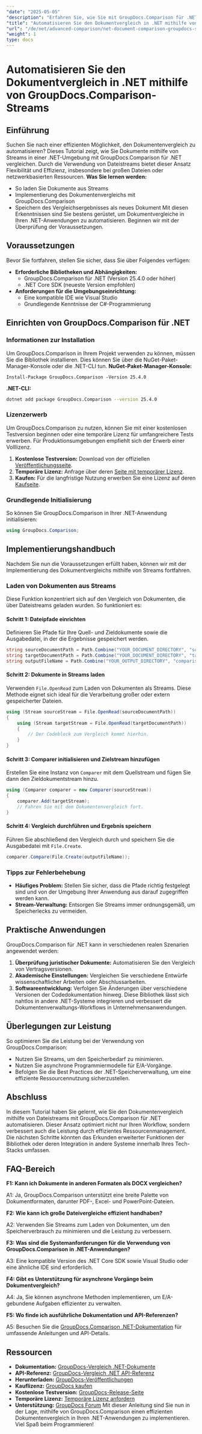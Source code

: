 ```yaml
---
"date": "2025-05-05"
"description": "Erfahren Sie, wie Sie mit GroupDocs.Comparison für .NET Dokumentenvergleiche mithilfe von Streams automatisieren. Steigern Sie die Effizienz und optimieren Sie Arbeitsabläufe."
"title": "Automatisieren Sie den Dokumentvergleich in .NET mithilfe von GroupDocs.Comparison-Streams"
"url": "/de/net/advanced-comparison/net-document-comparison-groupdocs-streams/"
"weight": 1
type: docs
---
```

# Automatisieren Sie den Dokumentvergleich in .NET mithilfe von GroupDocs.Comparison-Streams
## Einführung
Suchen Sie nach einer effizienten Möglichkeit, den Dokumentenvergleich zu automatisieren? Dieses Tutorial zeigt, wie Sie Dokumente mithilfe von Streams in einer .NET-Umgebung mit GroupDocs.Comparison für .NET vergleichen. Durch die Verwendung von Dateistreams bietet dieser Ansatz Flexibilität und Effizienz, insbesondere bei großen Dateien oder netzwerkbasierten Ressourcen.
**Was Sie lernen werden:**
- So laden Sie Dokumente aus Streams
- Implementierung des Dokumentenvergleichs mit GroupDocs.Comparison
- Speichern des Vergleichsergebnisses als neues Dokument
Mit diesen Erkenntnissen sind Sie bestens gerüstet, um Dokumentvergleiche in Ihren .NET-Anwendungen zu automatisieren. Beginnen wir mit der Überprüfung der Voraussetzungen.
## Voraussetzungen
Bevor Sie fortfahren, stellen Sie sicher, dass Sie über Folgendes verfügen:
- **Erforderliche Bibliotheken und Abhängigkeiten:**
  - GroupDocs.Comparison für .NET (Version 25.4.0 oder höher)
  - .NET Core SDK (neueste Version empfohlen)
- **Anforderungen für die Umgebungseinrichtung:**
  - Eine kompatible IDE wie Visual Studio
  - Grundlegende Kenntnisse der C#-Programmierung
## Einrichten von GroupDocs.Comparison für .NET
### Informationen zur Installation
Um GroupDocs.Comparison in Ihrem Projekt verwenden zu können, müssen Sie die Bibliothek installieren. Dies können Sie über die NuGet-Paket-Manager-Konsole oder die .NET-CLI tun.
**NuGet-Paket-Manager-Konsole:**
```shell
Install-Package GroupDocs.Comparison -Version 25.4.0
```
**.NET-CLI:**
```bash
dotnet add package GroupDocs.Comparison --version 25.4.0
```
### Lizenzerwerb
Um GroupDocs.Comparison zu nutzen, können Sie mit einer kostenlosen Testversion beginnen oder eine temporäre Lizenz für umfangreichere Tests erwerben. Für Produktionsumgebungen empfiehlt sich der Erwerb einer Volllizenz.
1. **Kostenlose Testversion:** Download von der offiziellen [Veröffentlichungsseite](https://releases.groupdocs.com/comparison/net/).
2. **Temporäre Lizenz:** Anfrage über deren [Seite mit temporärer Lizenz](https://purchase.groupdocs.com/temporary-license/).
3. **Kaufen:** Für die langfristige Nutzung erwerben Sie eine Lizenz auf deren [Kaufseite](https://purchase.groupdocs.com/buy).
### Grundlegende Initialisierung
So können Sie GroupDocs.Comparison in Ihrer .NET-Anwendung initialisieren:
```csharp
using GroupDocs.Comparison;
```
## Implementierungshandbuch
Nachdem Sie nun die Voraussetzungen erfüllt haben, können wir mit der Implementierung des Dokumentvergleichs mithilfe von Streams fortfahren.
### Laden von Dokumenten aus Streams
Diese Funktion konzentriert sich auf den Vergleich von Dokumenten, die über Dateistreams geladen wurden. So funktioniert es:
#### Schritt 1: Dateipfade einrichten
Definieren Sie Pfade für Ihre Quell- und Zieldokumente sowie die Ausgabedatei, in der die Ergebnisse gespeichert werden.
```csharp
string sourceDocumentPath = Path.Combine("YOUR_DOCUMENT_DIRECTORY", "source_document.docx");
string targetDocumentPath = Path.Combine("YOUR_DOCUMENT_DIRECTORY", "target_document.docx");
string outputFileName = Path.Combine("YOUR_OUTPUT_DIRECTORY", "comparison_result.docx");
```
#### Schritt 2: Dokumente in Streams laden
Verwenden `File.OpenRead` zum Laden von Dokumenten als Streams. Diese Methode eignet sich ideal für die Verarbeitung großer oder extern gespeicherter Dateien.
```csharp
using (Stream sourceStream = File.OpenRead(sourceDocumentPath))
{
    using (Stream targetStream = File.OpenRead(targetDocumentPath))
    {
        // Der Codeblock zum Vergleich kommt hierhin.
    }
}
```
#### Schritt 3: Comparer initialisieren und Zielstream hinzufügen
Erstellen Sie eine Instanz von `Comparer` mit dem Quellstream und fügen Sie dann den Zieldokumentstream hinzu.
```csharp
using (Comparer comparer = new Comparer(sourceStream)) 
{
    comparer.Add(targetStream);
    // Fahren Sie mit dem Dokumentenvergleich fort.
}
```
#### Schritt 4: Vergleich durchführen und Ergebnis speichern
Führen Sie abschließend den Vergleich durch und speichern Sie die Ausgabedatei mit `File.Create`.
```csharp
comparer.Compare(File.Create(outputFileName));
```
### Tipps zur Fehlerbehebung
- **Häufiges Problem:** Stellen Sie sicher, dass die Pfade richtig festgelegt sind und von der Umgebung Ihrer Anwendung aus darauf zugegriffen werden kann.
- **Stream-Verwaltung:** Entsorgen Sie Streams immer ordnungsgemäß, um Speicherlecks zu vermeiden.
## Praktische Anwendungen
GroupDocs.Comparison für .NET kann in verschiedenen realen Szenarien angewendet werden:
1. **Überprüfung juristischer Dokumente:** Automatisieren Sie den Vergleich von Vertragsversionen.
2. **Akademische Einstellungen:** Vergleichen Sie verschiedene Entwürfe wissenschaftlicher Arbeiten oder Abschlussarbeiten.
3. **Softwareentwicklung:** Verfolgen Sie Änderungen über verschiedene Versionen der Codedokumentation hinweg.
Diese Bibliothek lässt sich nahtlos in andere .NET-Systeme integrieren und verbessert die Dokumentenverwaltungs-Workflows in Unternehmensanwendungen.
## Überlegungen zur Leistung
So optimieren Sie die Leistung bei der Verwendung von GroupDocs.Comparison:
- Nutzen Sie Streams, um den Speicherbedarf zu minimieren.
- Nutzen Sie asynchrone Programmiermodelle für E/A-Vorgänge.
- Befolgen Sie die Best Practices der .NET-Speicherverwaltung, um eine effiziente Ressourcennutzung sicherzustellen.
## Abschluss
In diesem Tutorial haben Sie gelernt, wie Sie den Dokumentenvergleich mithilfe von Dateistreams mit GroupDocs.Comparison für .NET automatisieren. Dieser Ansatz optimiert nicht nur Ihren Workflow, sondern verbessert auch die Leistung durch effizientes Ressourcenmanagement.
Die nächsten Schritte könnten das Erkunden erweiterter Funktionen der Bibliothek oder deren Integration in andere Systeme innerhalb Ihres Tech-Stacks umfassen.

## FAQ-Bereich

**F1: Kann ich Dokumente in anderen Formaten als DOCX vergleichen?**

A1: Ja, GroupDocs.Comparison unterstützt eine breite Palette von Dokumentformaten, darunter PDF-, Excel- und PowerPoint-Dateien.

**F2: Wie kann ich große Dateivergleiche effizient handhaben?**

A2: Verwenden Sie Streams zum Laden von Dokumenten, um den Speicherverbrauch zu minimieren und die Leistung zu verbessern.

**F3: Was sind die Systemanforderungen für die Verwendung von GroupDocs.Comparison in .NET-Anwendungen?**

A3: Eine kompatible Version des .NET Core SDK sowie Visual Studio oder eine ähnliche IDE sind erforderlich.

**F4: Gibt es Unterstützung für asynchrone Vorgänge beim Dokumentvergleich?**

A4: Ja, Sie können asynchrone Methoden implementieren, um E/A-gebundene Aufgaben effizienter zu verwalten.

**F5: Wo finde ich ausführliche Dokumentation und API-Referenzen?**

A5: Besuchen Sie die [GroupDocs.Comparison .NET-Dokumentation](https://docs.groupdocs.com/comparison/net/) für umfassende Anleitungen und API-Details.

## Ressourcen
- **Dokumentation:** [GroupDocs-Vergleich .NET-Dokumente](https://docs.groupdocs.com/comparison/net/)
- **API-Referenz:** [GroupDocs-Vergleich .NET API-Referenz](https://reference.groupdocs.com/comparison/net/)
- **Herunterladen:** [GroupDocs-Veröffentlichungen](https://releases.groupdocs.com/comparison/net/)
- **Kauflizenz:** [GroupDocs kaufen](https://purchase.groupdocs.com/buy)
- **Kostenlose Testversion:** [GroupDocs-Release-Seite](https://releases.groupdocs.com/comparison/net/)
- **Temporäre Lizenz:** [Temporäre Lizenz anfordern](https://purchase.groupdocs.com/temporary-license/)
- **Unterstützung:** [GroupDocs Forum](https://forum.groupdocs.com/c/comparison/)
Mit dieser Anleitung sind Sie nun in der Lage, mithilfe von GroupDocs.Comparison einen effizienten Dokumentenvergleich in Ihren .NET-Anwendungen zu implementieren. Viel Spaß beim Programmieren!